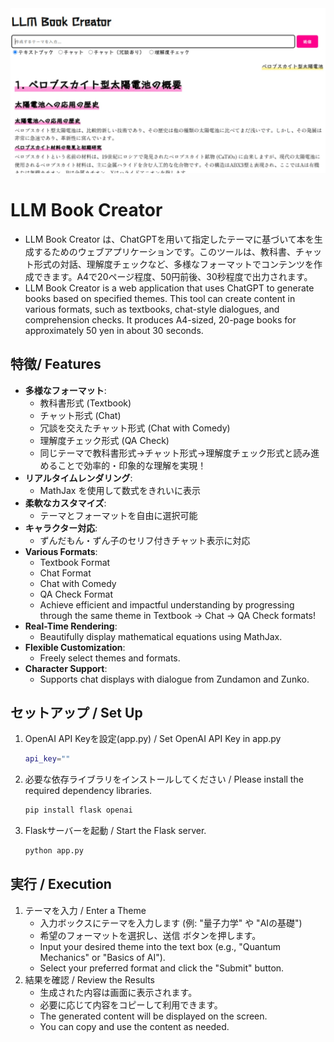 <img src="interface.webp">

# LLM Book Creator
- LLM Book Creator は、ChatGPTを用いて指定したテーマに基づいて本を生成するためのウェブアプリケーションです。このツールは、教科書、チャット形式の対話、理解度チェックなど、多様なフォーマットでコンテンツを作成できます。A4で20ページ程度、50円前後、30秒程度で出力されます。
- LLM Book Creator is a web application that uses ChatGPT to generate books based on specified themes. This tool can create content in various formats, such as textbooks, chat-style dialogues, and comprehension checks. It produces A4-sized, 20-page books for approximately 50 yen in about 30 seconds.

## 特徴/ Features
- **多様なフォーマット**:
  - 教科書形式 (Textbook)
  - チャット形式 (Chat)
  - 冗談を交えたチャット形式 (Chat with Comedy)
  - 理解度チェック形式 (QA Check)
  - 同じテーマで教科書形式→チャット形式→理解度チェック形式と読み進めることで効率的・印象的な理解を実現！
- **リアルタイムレンダリング**:
  - MathJax を使用して数式をきれいに表示
- **柔軟なカスタマイズ**:
  - テーマとフォーマットを自由に選択可能
- **キャラクター対応**:
  - ずんだもん・ずん子のセリフ付きチャット表示に対応
- **Various Formats**:
  - Textbook Format
  - Chat Format
  - Chat with Comedy
  - QA Check Format
  - Achieve efficient and impactful understanding by progressing through the same theme in Textbook → Chat → QA Check formats!
- **Real-Time Rendering**:
  - Beautifully display mathematical equations using MathJax.
- **Flexible Customization**:
  - Freely select themes and formats.
- **Character Support**:
  - Supports chat displays with dialogue from Zundamon and Zunko.

## セットアップ / Set Up
1. OpenAI API Keyを設定(app.py) / Set OpenAI API Key in app.py
   ```bash
   api_key=""
   ```
3. 必要な依存ライブラリをインストールしてください / Please install the required dependency libraries.
   ```bash
   pip install flask openai
   ```
4. Flaskサーバーを起動 / Start the Flask server.
   ```bash
   python app.py
   ```
## 実行 / Execution
1. テーマを入力 / Enter a Theme
   - 入力ボックスにテーマを入力します (例: "量子力学" や "AIの基礎")
   - 希望のフォーマットを選択し、送信 ボタンを押します。
   - Input your desired theme into the text box (e.g., "Quantum Mechanics" or "Basics of AI").
   - Select your preferred format and click the "Submit" button.
2. 結果を確認 / Review the Results
   - 生成された内容は画面に表示されます。
   - 必要に応じて内容をコピーして利用できます。
   - The generated content will be displayed on the screen.
   - You can copy and use the content as needed.
   

